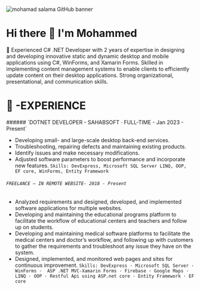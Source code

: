 <p dir="auto">
  <img src="https://github.com/mohamadsalama102/mohamadsalama102/assets/23558105/dbab008b-f5d1-4785-ae3b-04f0e28077e6" alt="mohamad salama GitHub banner" style="max-width: 100%;" _mstalt="522418"> 
  </p>
<h1> Hi there 👋 I'm Mohammed </h1>
<p dir="auto">
🌱 Experienced C# .NET Developer with 2 years of expertise in designing and developing innovative static and dynamic desktop and mobile applications using C#, WinForms, and Xamarin Forms. Skilled in implementing content management systems to enable clients to efficiently update content on their desktop applications. Strong organizational, presentational, and communication skills.
  </p>
  <h1>👀 -EXPERIENCE</h1>
###### `DOTNET DEVELOPER - SAHABSOFT · FULL-TIME - Jan 2023 - Present`

- Developing small- and large-scale desktop back-end services.
- Troubleshooting, repairing defects and maintaining existing products.
- Identify issues and make necessary modifications.
- Adjusted software parameters to boost performance and incorporate new features.
`Skills: DevExpress, Microsoft SQL Server LINQ, OOP, EF core, WinForms, Entity Framework`

###### `FREELANCE – IN REMOTE WEBSITE- 2018 - Present`
- Analyzed requirements and designed, developed, and implemented software applications for multiple websites.
- Developing and maintaining the educational programs platform to facilitate the workflow of educational centers and teachers and follow up on students.
- Developing and maintaining medical software platforms to facilitate the medical centers and doctor’s workflow, and following up with customers to gather the requirements and troubleshoot any issue they have on the system.
- Designed, implemented, and monitored web pages and sites for continuous improvement.
`Skills: DevExpress · Microsoft SQL Server · WinForms ·  ASP .NET MVC-Xamarin Forms · Firebase · Google Maps · LINQ · OOP · Restful Api using ASP.net core · Entity Framework · EF core`
